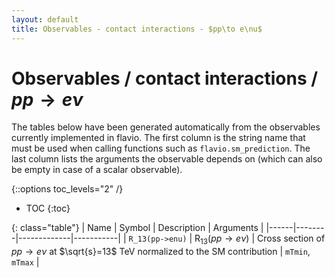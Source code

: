 ```yaml
---
layout: default
title: Observables - contact interactions - $pp\to e\nu$
---
```


# Observables / contact interactions / $pp\to e\nu$



The tables below have been generated automatically from the observables currently
implemented in flavio. The first column is the string name that must  be used
when calling functions such as `flavio.sm_prediction`. The last column lists
the arguments the observable depends on (which can also be empty in case of
a scalar observable).



{::options toc_levels="2" /}

* TOC
{:toc}

{: class="table"}
| Name | Symbol | Description | Arguments |
|------|--------|-------------|-----------|
| `R_13(pp->enu)` | $\text{R}_{13}(pp\to e\nu)$ | Cross section of $pp\to e\nu$ at $\sqrt{s}=13$ TeV normalized to the SM contribution | `mTmin`, `mTmax` |


